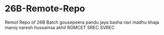 # 26B-Remote-Repo
Remot Repo of 26B Batch
gousepeera
pandu
jaya
basha
ravi
madhu
khaja
manoj
naresh
hussainsa
akhil
RGMCET
SREC
SVREC
